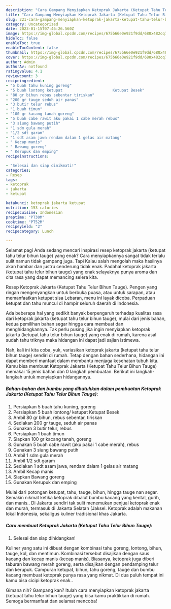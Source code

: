```yaml
---
description: "Cara Gampang Menyiapkan Ketoprak Jakarta (Ketupat Tahu Telur Bihun Tauge){ yang Sempurna,  Menu Buat lebaran"
title: "Cara Gampang Menyiapkan Ketoprak Jakarta (Ketupat Tahu Telur Bihun Tauge){ yang Sempurna,  Menu Buat lebaran"
slug: 221-cara-gampang-menyiapkan-ketoprak-jakarta-ketupat-tahu-telur-bihun-tauge-yang-sempurna-menu-buat-lebaran
category: Uncategorized
date: 2023-01-15T07:46:26.560Z
image: https://img-global.cpcdn.com/recipes/675b66e0e921f9dd/680x482cq70/ketoprak-jakarta-ketupat-tahu-telur-bihun-tauge-foto-resep-utama.jpg
hideToc: false
enableToc: true
enableTocContent: false
thumbnail: https://img-global.cpcdn.com/recipes/675b66e0e921f9dd/680x482cq70/ketoprak-jakarta-ketupat-tahu-telur-bihun-tauge-foto-resep-utama.jpg
cover: https://img-global.cpcdn.com/recipes/675b66e0e921f9dd/680x482cq70/ketoprak-jakarta-ketupat-tahu-telur-bihun-tauge-foto-resep-utama.jpg
author: Admin
authorAv: notfound
ratingvalue: 4.1
reviewcount: 3
recipeingredient:
- "5 buah tahu kuning goreng"
- "5 buah lontong ketupat                      Ketupat Besek"
- "80 gr bihun rebus sebentar tiriskan"
- "200 gr tauge seduh air panas"
- "3 butir telur rebus"
- "1 buah timun"
- "100 gr kacang tanah goreng"
- "5 buah cabe rawit aku pakai 1 cabe merah rebus"
- "3 siung bawang putih"
- "1 sdm gula merah"
- "1/2 sdt garam"
- "1 sdt asam jawa rendam dalam 1 gelas air matang"
- " Kecap manis"
- " Bawang goreng"
- " Kerupuk dan emping"
recipeinstructions:

- "Selesai dan siap dinikmati!"
categories:
- Resep
tags:
- ketoprak
- jakarta
- ketupat

katakunci: ketoprak jakarta ketupat 
nutrition: 153 calories
recipecuisine: Indonesian
preptime: "PT30M"
cooktime: "PT52M"
recipeyield: "2"
recipecategory: Lunch

---
```



Selamat pagi Anda sedang mencari inspirasi resep ketoprak jakarta (ketupat tahu telur bihun tauge) yang enak? Cara menyiapkannya sangat tidak terlalu sulit namun tidak gampang juga. Tapi Kalau salah mengolah maka hasilnya akan hambar dan justru cenderung tidak enak. Padahal ketoprak jakarta (ketupat tahu telur bihun tauge) yang enak selayaknya punya aroma dan cita rasa yang dapat memancing selera kita.


Resep Ketoprak Jakarta (Ketupat Tahu Telur Bihun Tauge). Pengen yang ringan mengenyangkan untuk berbuka puasa, atau untuk sarapan, atau memanfaatkan ketupat sisa Lebaran, menu ini layak dicoba. Perpaduan ketupat dan tahu muncul di hampir seluruh daerah di Indonesia.

Ada beberapa hal yang sedikit banyak berpengaruh terhadap kualitas rasa dari ketoprak jakarta (ketupat tahu telur bihun tauge), mulai dari jenis bahan, kedua pemilihan bahan segar hingga cara membuat dan menghidangkannya. Tak perlu pusing jika ingin menyiapkan ketoprak jakarta (ketupat tahu telur bihun tauge) yang enak di rumah, karena asal sudah tahu triknya maka hidangan ini dapat jadi sajian istimewa.


Nah, kali ini kita coba, yuk, variasikan ketoprak jakarta (ketupat tahu telur bihun tauge) sendiri di rumah. Tetap dengan bahan sederhana, hidangan ini dapat memberi manfaat dalam membantu menjaga kesehatan tubuh kita. Kamu bisa membuat Ketoprak Jakarta (Ketupat Tahu Telur Bihun Tauge) memakai 15 jenis bahan dan 0 langkah pembuatan. Berikut ini langkah-langkah untuk menyiapkan hidangannya.

<!--inarticleads1-->

##### Bahan-bahan dan bumbu yang dibutuhkan dalam pembuatan Ketoprak Jakarta (Ketupat Tahu Telur Bihun Tauge):

1. Persiapkan 5 buah tahu kuning, goreng
1. Persiapkan 5 buah lontong/ ketupat                      Ketupat Besek
1. Ambil 80 gr bihun, rebus sebentar, tiriskan
1. Sediakan 200 gr tauge, seduh air panas
1. Gunakan 3 butir telur, rebus
1. Persiapkan 1 buah timun
1. Siapkan 100 gr kacang tanah, goreng
1. Gunakan 5 buah cabe rawit (aku pakai 1 cabe merah), rebus
1. Gunakan 3 siung bawang putih
1. Ambil 1 sdm gula merah
1. Ambil 1/2 sdt garam
1. Sediakan 1 sdt asam jawa, rendam dalam 1 gelas air matang
1. Ambil  Kecap manis
1. Siapkan  Bawang goreng
1. Gunakan  Kerupuk dan emping


Mulai dari potongan ketupat, tahu, tauge, bihun, hingga tauge nan segar. Semakin nikmat ketika ketoprak dibalut bumbu kacang yang kental, gurih, dan manis.. Di Jakarta sendiri tak sulit menemukan penjual ketoprak enak dan murah, termasuk di Jakarta Selatan (Jaksel. Ketoprak adalah makanan lokal Indonesia, sekaligus kuliner tradisional khas Jakarta. 

<!--inarticleads2-->

##### Cara membuat Ketoprak Jakarta (Ketupat Tahu Telur Bihun Tauge):


1. Selesai dan siap dihidangkan!

Kuliner yang satu ini dibuat dengan kombinasi tahu goreng, lontong, bihun, tauge, kol, dan mentimun. Kombinasi tersebut disajikan dengan saus kacang dan kecap manis (kecap manis). Biasanya, ketoprak juga diberi taburan bawang merah goreng, serta disajikan dengan pendamping telur dan kerupuk. Campuran ketupat, bihun, tahu goreng, tauge dan bumbu kacang membuat ketoprak punya rasa yang nikmat. Di dua puluh tempat ini kamu bisa cicipi ketoprak enak.. 

Gimana nih? Gampang kan? Itulah cara menyiapkan ketoprak jakarta (ketupat tahu telur bihun tauge) yang bisa kamu praktikkan di rumah. Semoga bermanfaat dan selamat mencoba!
